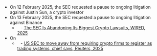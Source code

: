 - On 12 February 2025, the SEC requested a pause to ongoing litigation against Justin Sun, a crypto investor 
- On 13 February 2025, the SEC requested a pause to ongoing litigation against Binance
	- ` ` - [The SEC Is Abandoning Its Biggest Crypto Lawsuits, WIRED, 2025](https://www.wired.com/story/sec-is-giving-up-biggest-crypto-lawsuits/)
- On 
	- ` ` - [US SEC to move away from requiring crypto firms to register as trading systems, chief says, Reuters, 2025](https://www.reuters.com/technology/us-sec-move-away-requiring-crypto-firms-register-trading-systems-chief-says-2025-03-10/)